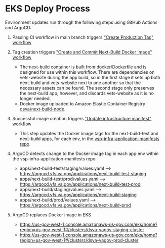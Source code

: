 # EKS Deploy Process

Environment updates run through the following steps using GitHub Actions and ArgoCD:

1. Passing CI workflow in main branch triggers ["Create Production Tag" workflow](https://github.com/department-of-veterans-affairs/next-build/actions/workflows/production-tag.yml)

2. Tag creation triggers ["Create and Commit Next-Build Docker Image" workflow](https://github.com/department-of-veterans-affairs/next-build/actions/workflows/mirror-images.yml)

   - The next-build container is built from docker/Dockerfile and is designed for use within this workflow. There are dependencies on vets-website during the app build, so in the first stage it sets up both next-build and vets-website next to one another so that the necessary assets can be found. The second stage only preserves the next-build app, however, and discards vets-website as it is no longer needed.
   - Docker image uploaded to Amazon Elastic Container Registry [dsva/next-build-node](https://us-gov-west-1.console.amazonaws-us-gov.com/ecr/repositories/dsva/next-build-node?region=us-gov-west-1).

3. Successful image creation triggers ["Update infrastructure manifest" workflow](https://github.com/department-of-veterans-affairs/next-build/actions/workflows/update-manifest.yml)

   - This step updates the Docker image tags for the next-build-test and next-build apps, for each env, in the [vsp-infra-application-manifests repo](https://github.com/department-of-veterans-affairs/vsp-infra-application-manifests).

4. ArgoCD detects change to the Docker image tag in each app env within the vsp-infra-application-manifests repo

   - apps/next-build-test/staging/values.yaml --> https://argocd.vfs.va.gov/applications/next-build-test-staging
   - apps/next-build-test/prod/values.yaml --> https://argocd.vfs.va.gov/applications/next-build-test-prod
   - apps/next-build/staging/values.yaml --> https://argocd.vfs.va.gov/applications/next-build-staging
   - apps/next-build/prod/values.yaml --> https://argocd.vfs.va.gov/applications/next-build-prod

5. ArgoCD replaces Docker image in EKS

   - https://us-gov-west-1.console.amazonaws-us-gov.com/eks/home?region=us-gov-west-1#/clusters/dsva-vagov-staging-cluster
   - https://us-gov-west-1.console.amazonaws-us-gov.com/eks/home?region=us-gov-west-1#/clusters/dsva-vagov-prod-cluster
